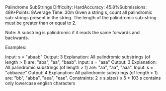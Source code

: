 Palindrome SubStrings
Difficulty: HardAccuracy: 45.8%Submissions: 48K+Points: 8Average Time: 30m
Given a string s, count all palindromic sub-strings present in the string. The length of the palindromic sub-string must be greater than or equal to 2.

Note: A substring is palindromic if it reads the same forwards and backwards.

Examples:

Input: s = "abaab"
Output: 3
Explanation: All palindromic substrings (of length > 1) are: "aba", "aa", "baab".
Input: s = "aaa"
Output: 3
Explanation: All palindromic substrings (of length > 1) are: "aa", "aa", "aaa".
Input: s = "abbaeae"
Output: 4
Explanation: All palindromic substrings (of length > 1) are: "bb", "abba", "aea", "eae".
Constraints:
2 ≤ s.size() ≤ 5 * 103
s contains only lowercase english characters
